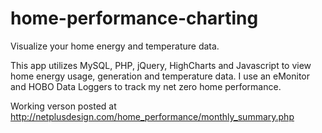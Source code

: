 home-performance-charting
=========================

Visualize your home energy and temperature data.

This app utilizes MySQL, PHP, jQuery, HighCharts and Javascript to view home energy usage, generation and temperature data. I use an eMonitor and HOBO Data Loggers to track my net zero home performance. 

Working verson posted at http://netplusdesign.com/home_performance/monthly_summary.php
